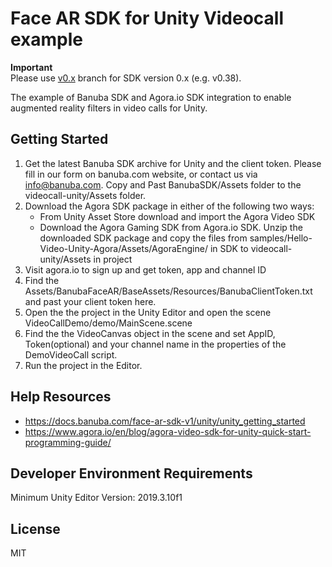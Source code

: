 # Face AR SDK for Unity Videocall example  
  
**Important**  
Please use [v0.x](../../tree/v0.x) branch for SDK version 0.x (e.g. v0.38).  
  
The example of Banuba SDK and Agora.io SDK integration to enable augmented reality filters in video calls for Unity.  
  
## Getting Started

1) Get the latest Banuba SDK archive for Unity and the client token. Please fill in our form on banuba.com website, or contact us via info@banuba.com. Copy and Past BanubaSDK/Assets folder to the videocall-unity/Assets folder.
2) Download the Agora SDK package in either of the following two ways:
    - From Unity Asset Store download and import the Agora Video SDK
    - Download the Agora Gaming SDK from Agora.io SDK. Unzip the downloaded SDK package and copy the files from samples/Hello-Video-Unity-Agora/Assets/AgoraEngine/ in SDK to videocall-unity/Assets in project
3) Visit agora.io to sign up and get token, app and channel ID
4) Find the Assets/BanubaFaceAR/BaseAssets/Resources/BanubaClientToken.txt and past your client token here.
5) Open the the project in the Unity Editor and open the scene VideoCallDemo/demo/MainScene.scene
6) Find the the VideoCanvas object in the scene and set AppID, Token(optional) and your channel name in the properties of the DemoVideoCall script.
7) Run the project in the Editor.

## Help Resources

 - https://docs.banuba.com/face-ar-sdk-v1/unity/unity_getting_started
 - https://www.agora.io/en/blog/agora-video-sdk-for-unity-quick-start-programming-guide/

## Developer Environment Requirements

Minimum Unity Editor Version: 2019.3.10f1

## License

MIT

